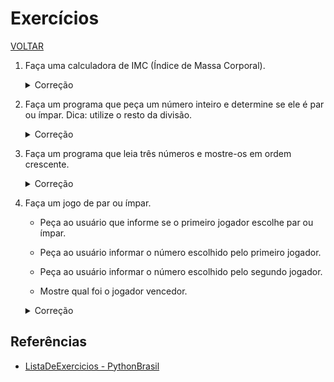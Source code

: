 # Exercícios

[VOLTAR](/readme.md)

1. Faça uma calculadora de IMC (Índice de Massa Corporal).

    <details>
      <summary>Correção</summary>

      [C++ (IF e ELSE)](/exercicios/1-1-imc.cpp)

      [C++ (IF, ELSE IF e ELSE)](/exercicios/1-2-imc-else-if.cpp)

    </details>

2. Faça um programa que peça um número inteiro e determine se ele é par ou ímpar. Dica: utilize o resto da divisão.

    <details>
      <summary>Correção</summary>

      [C++](/exercicios/2-par-impar.cpp)

    </details>

3. Faça um programa que leia três números e mostre-os em ordem crescente.

    <details>
      <summary>Correção</summary>

      [C++](/exercicios/3-ordenar-3-numeros.cpp)

    </details>

4. Faça um jogo de par ou ímpar.

    - Peça ao usuário que informe se o primeiro jogador escolhe par ou ímpar.

    - Peça ao usuário informar o número escolhido pelo primeiro jogador.

    - Peça ao usuário informar o número escolhido pelo segundo jogador.

    - Mostre qual foi o jogador vencedor.

    <details>
      <summary>Correção</summary>

      [C++](/exercicios/4-jogo-par-ou-impar.cpp)

    </details>

## Referências

- [ListaDeExercicios - PythonBrasil](https://wiki.python.org.br/ListaDeExercicios)

